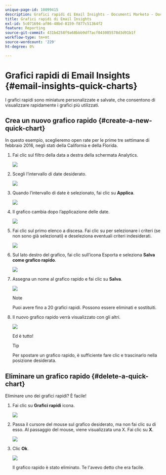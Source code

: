 ```yaml
---
unique-page-id: 10099415
description: Grafici rapidi di Email Insights - Documenti Marketo - Documentazione del prodotto
title: Grafici rapidi di Email Insights
exl-id: 5c071694-af86-48bd-8159-f877c51364f2
feature: Reporting
source-git-commit: 431bd258f9a68bbb9df7acf043085578d3d91b1f
workflow-type: tm+mt
source-wordcount: '229'
ht-degree: 0%

---
```


# Grafici rapidi di Email Insights {#email-insights-quick-charts}

I grafici rapidi sono miniature personalizzate e salvate, che consentono di visualizzare rapidamente i grafici più utilizzati.

## Crea un nuovo grafico rapido {#create-a-new-quick-chart}

In questo esempio, sceglieremo open rate per le prime tre settimane di febbraio 2016, negli stati della California e della Florida.

1. Fai clic sul filtro della data a destra della schermata Analytics.

   ![](assets/one-1.png)

1. Scegli l’intervallo di date desiderato.

   ![](assets/two-2.png)

1. Quando l’intervallo di date è selezionato, fai clic su **Applica**.

   ![](assets/three-2.png)

1. Il grafico cambia dopo l’applicazione delle date.

   ![](assets/four.png)

1. Fai clic sul primo elenco a discesa. Fai clic su per selezionare i criteri (se non sono già selezionati) e deseleziona eventuali criteri indesiderati.

   ![](assets/5.png)

1. Sul lato destro del grafico, fai clic sull’icona Esporta e seleziona **Salva come grafico rapido**.

   ![](assets/six.png)

1. Assegna un nome al grafico rapido e fai clic su **Salva**.

   ![](assets/seven.png)

   >[!NOTE]
   >
   >Puoi avere fino a 20 grafici rapidi. Possono essere eliminati e sostituiti.

1. Il nuovo grafico rapido verrà visualizzato con gli altri.

   ![](assets/8.png)

   Ed è tutto!

   >[!TIP]
   >
   >Per spostare un grafico rapido, è sufficiente fare clic e trascinarlo nella posizione desiderata.

## Eliminare un grafico rapido {#delete-a-quick-chart}

Eliminare uno dei grafici rapidi? È facile!

1. Fai clic su **Grafici rapidi** icona.

   ![](assets/nine.png)

1. Passa il cursore del mouse sul grafico desiderato, ma non fai clic su di esso. Al passaggio del mouse, viene visualizzata una X. Fai clic su **X**.

   ![](assets/ten.png)

1. Clic **Ok**.

   ![](assets/eleven.png)

   Il grafico rapido è stato eliminato. Te l&#39;avevo detto che era facile.

